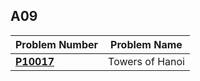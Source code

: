  ##  A09

| Problem Number | Problem Name |
| ----------- | ---------------------- |
| **<a href="https://github.com/Preassume/4883-PT-Riddle/tree/main/Assignments/A09/P10017">P10017</a>** | Towers of Hanoi |
